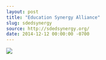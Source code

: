```yaml
---
layout: post
title: "Education Synergy Alliance"
slug: sdedsynergy
source: http://sdedsynergy.org/
date: 2014-12-12 00:00:00 -0700
---
```


<img src="/assets/img/screenshots/sdedsynergy.jpg">

